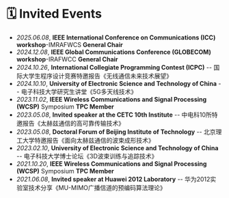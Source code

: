 # 🗓️ Invited Events

- *2025.06.08*, **IEEE International Conference on Communications (ICC) workshop**-IMRAFWCS **General Chair**
- *2024.12.08*, **IEEE Global Communications Conference (GLOBECOM) workshop**-IRAFWCC **General Chair**
- *2024.10.26*, **International Collegiate Programming Contest (ICPC)** -- 国际大学生程序设计竞赛特邀报告《无线通信未来技术展望》
- *2024.10.10*, **University of Electronic Science and Technology of China** -- 电子科技大学研究生讲堂《5G多天线技术》
- *2023.11.02*, **IEEE Wireless Communications and Signal Processing (WCSP)** Symposium **TPC Member**
- *2023.05.08*, **Invited speaker at the CETC 10th Institute** -- 中电科10所特邀报告《太赫兹通信的高可靠传输技术》
- *2023.05.08*, **Doctoral Forum of Beijing Institute of Technology** -- 北京理工大学特邀报告《面向太赫兹通信的波束成形技术》
- *2023.02.10*, **University of Electronic Science and Technology of China** -- 电子科技大学博士论坛《3D波束训练与追踪技术》
- *2021.10.20*, **IEEE Wireless Communications and Signal Processing (WCSP)** Symposium **TPC Member**
- *2021.06.08*, **Invited speaker at Huawei 2012 Laboratory** -- 华为2012实验室技术分享《MU-MIMO广播信道的预编码算法理论》

